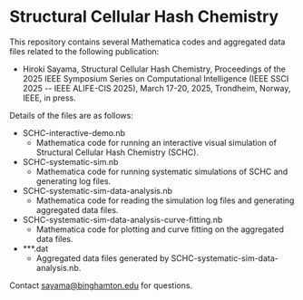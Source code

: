 # Structural Cellular Hash Chemistry

This repository contains several Mathematica codes and aggregated data files related to the following publication:
 * Hiroki Sayama, Structural Cellular Hash Chemistry, Proceedings of the 2025 IEEE Symposium Series on Computational Intelligence (IEEE SSCI 2025 -- IEEE ALIFE-CIS 2025), March 17-20, 2025, Trondheim, Norway, IEEE, in press.

Details of the files are as follows:
* SCHC-interactive-demo.nb
  - Mathematica code for running an interactive visual simulation of Structural Cellular Hash Chemistry (SCHC).
* SCHC-systematic-sim.nb
  - Mathematica code for running systematic simulations of SCHC and generating log files.
* SCHC-systematic-sim-data-analysis.nb
  - Mathematica code for reading the simulation log files and generating aggregated data files.
* SCHC-systematic-sim-data-analysis-curve-fitting.nb
  - Mathematica code for plotting and curve fitting on the aggregated data files.
* ***.dat
  - Aggregated data files generated by SCHC-systematic-sim-data-analysis.nb.
 
Contact sayama@binghamton.edu for questions.
